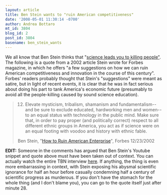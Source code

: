 ```yaml
---
layout: article
title: Ben Stein wants to "ruin American competitiveness"
date: '2008-05-01 11:30:14 -0700'
author: Andrea Bottaro
mt_id: 3804
blog_id: 2
post_id: 3804
basename: ben_stein_wants
---
```

We all know that Ben Stein thinks that "[science leads you to killing people"](http://www.youtube.com/watch?v=k216F3HJt84).  The following is a quote from a 2002 article Stein wrote for Forbes magazine, in which he offers "a few suggestions on how we can ruin American competitiveness and innovation in the course of this century".  Forbes' readers probably thought that Stein's "suggestions" were meant as satire, but in light of recent events, it is clear that he was in fact serious about doing his part to tank America's economic future (presumably to avoid all the people-killing caused by sound science education).  


> 12) Elevate mysticism, tribalism, shamanism and fundamentalism--and be sure to exclude educated, hardworking men and women--to an equal status with technology in the public mind. Make sure that, in order to pay proper (and politically correct) respect to all different ethnic groups in America, you act as if science were on an equal footing with voodoo and history with ethnic fable. 
> 
> Ben Stein, "[How to Ruin American Enterprise](http://www.forbes.com/forbes/2002/1223/225_print.html)", Forbes 12/23/2002

**EDIT:** Someone in the comments has argued that Ben Stein's Youtube snippet and quote above must have been taken out of context.  You can actually watch the entire TBN interview [here](http://www.tbn.org/watch/files/index.php?file=2008_4_21_300k.wmv&amp;show=92).  If anything, the thing is even more embarrassing in context, with Stein exposing his abysmal scientific ignorance for half an hour before casually condemning half a century of scientific progress as murderous.  If you don't have the stomach for the whole thing (and I don't blame you), you can go to the quote itself just after minute 28.
